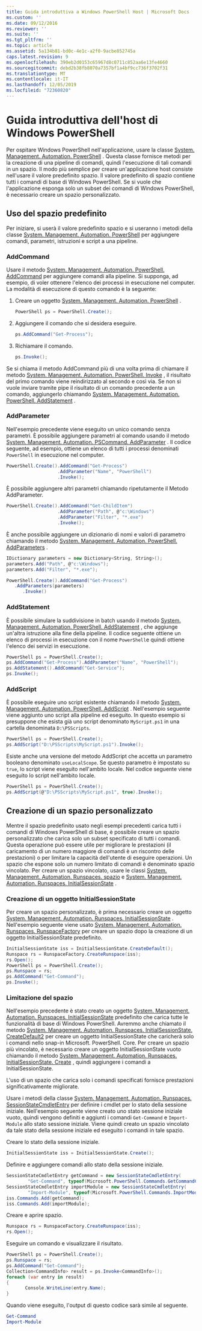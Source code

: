 ```yaml
---
title: Guida introduttiva a Windows PowerShell Host | Microsoft Docs
ms.custom: ''
ms.date: 09/12/2016
ms.reviewer: ''
ms.suite: ''
ms.tgt_pltfrm: ''
ms.topic: article
ms.assetid: 5a134b81-bd0c-4e1c-a2f0-9acbe852745a
caps.latest.revision: 9
ms.openlocfilehash: 390eb2d0153c65967d8c0711c852aa6e13fe4660
ms.sourcegitcommit: debd2b38fb8070a7357bf1a4bf9cc736f3702f31
ms.translationtype: MT
ms.contentlocale: it-IT
ms.lasthandoff: 12/05/2019
ms.locfileid: "72360820"
---
```

# <a name="windows-powershell-host-quickstart"></a>Guida introduttiva dell'host di Windows PowerShell

Per ospitare Windows PowerShell nell'applicazione, usare la classe [System. Management. Automation. PowerShell](/dotnet/api/System.Management.Automation.PowerShell) .
Questa classe fornisce metodi per la creazione di una pipeline di comandi, quindi l'esecuzione di tali comandi in un spazio.
Il modo più semplice per creare un'applicazione host consiste nell'usare il valore predefinito spazio.
Il valore predefinito di spazio contiene tutti i comandi di base di Windows PowerShell.
Se si vuole che l'applicazione esponga solo un subset dei comandi di Windows PowerShell, è necessario creare un spazio personalizzato.

## <a name="using-the-default-runspace"></a>Uso del spazio predefinito

Per iniziare, si userà il valore predefinito spazio e si useranno i metodi della classe [System. Management. Automation. PowerShell](/dotnet/api/System.Management.Automation.PowerShell) per aggiungere comandi, parametri, istruzioni e script a una pipeline.

### <a name="addcommand"></a>AddCommand

Usare il metodo [System. Management. Automation. PowerShell. AddCommand](/dotnet/api/System.Management.Automation.PowerShell.AddCommand) per aggiungere comandi alla pipeline.
Si supponga, ad esempio, di voler ottenere l'elenco dei processi in esecuzione nel computer.
La modalità di esecuzione di questo comando è la seguente:

1. Creare un oggetto [System. Management. Automation. PowerShell](/dotnet/api/System.Management.Automation.PowerShell) .

   ```csharp
   PowerShell ps = PowerShell.Create();
   ```

2. Aggiungere il comando che si desidera eseguire.

   ```csharp
   ps.AddCommand("Get-Process");
   ```

3. Richiamare il comando.

   ```csharp
   ps.Invoke();
   ```

Se si chiama il metodo AddCommand più di una volta prima di chiamare il metodo [System. Management. Automation. PowerShell. Invoke](/dotnet/api/System.Management.Automation.PowerShell.Invoke) , il risultato del primo comando viene reindirizzato al secondo e così via.
Se non si vuole inviare tramite pipe il risultato di un comando precedente a un comando, aggiungerlo chiamando [System. Management. Automation. PowerShell. AddStatement](/dotnet/api/System.Management.Automation.PowerShell.AddStatement) .

### <a name="addparameter"></a>AddParameter

Nell'esempio precedente viene eseguito un unico comando senza parametri.
È possibile aggiungere parametri al comando usando il metodo [System. Management. Automation. PSCommand. AddParameter](/dotnet/api/System.Management.Automation.PSCommand.AddParameter) .
Il codice seguente, ad esempio, ottiene un elenco di tutti i processi denominati `PowerShell` in esecuzione nel computer.

```csharp
PowerShell.Create().AddCommand("Get-Process")
                   .AddParameter("Name", "PowerShell")
                   .Invoke();
```

È possibile aggiungere altri parametri chiamando ripetutamente il Metodo AddParameter.

```csharp                   
PowerShell.Create().AddCommand("Get-ChildItem")
                   .AddParameter("Path", @"c:\Windows")
                   .AddParameter("Filter", "*.exe")
                   .Invoke();
```

È anche possibile aggiungere un dizionario di nomi e valori di parametro chiamando il metodo [System. Management. Automation. PowerShell. AddParameters](/dotnet/api/System.Management.Automation.PowerShell.AddParameters) .

```csharp
IDictionary parameters = new Dictionary<String, String>();
parameters.Add("Path", @"c:\Windows");
parameters.Add("Filter", "*.exe");

PowerShell.Create().AddCommand("Get-Process")
   .AddParameters(parameters)
      .Invoke()

```

### <a name="addstatement"></a>AddStatement

È possibile simulare la suddivisione in batch usando il metodo [System. Management. Automation. PowerShell. AddStatement](/dotnet/api/System.Management.Automation.PowerShell.AddStatement) , che aggiunge un'altra istruzione alla fine della pipeline.
Il codice seguente ottiene un elenco di processi in esecuzione con il nome `PowerShell`e quindi ottiene l'elenco dei servizi in esecuzione.

```csharp
PowerShell ps = PowerShell.Create();
ps.AddCommand("Get-Process").AddParameter("Name", "PowerShell");
ps.AddStatement().AddCommand("Get-Service");
ps.Invoke();
```

### <a name="addscript"></a>AddScript

È possibile eseguire uno script esistente chiamando il metodo [System. Management. Automation. PowerShell. AddScript](/dotnet/api/System.Management.Automation.PowerShell.AddScript) .
Nell'esempio seguente viene aggiunto uno script alla pipeline ed eseguito.
In questo esempio si presuppone che esista già uno script denominato `MyScript.ps1` in una cartella denominata `D:\PSScripts`.

```csharp
PowerShell ps = PowerShell.Create();
ps.AddScript("D:\PSScripts\MyScript.ps1").Invoke();
```

Esiste anche una versione del metodo AddScript che accetta un parametro booleano denominato `useLocalScope`.
Se questo parametro è impostato su `true`, lo script viene eseguito nell'ambito locale.
Nel codice seguente viene eseguito lo script nell'ambito locale.

```csharp
PowerShell ps = PowerShell.Create();
ps.AddScript(@"D:\PSScripts\MyScript.ps1", true).Invoke();
```

## <a name="creating-a-custom-runspace"></a>Creazione di un spazio personalizzato

Mentre il spazio predefinito usato negli esempi precedenti carica tutti i comandi di Windows PowerShell di base, è possibile creare un spazio personalizzato che carica solo un subset specificato di tutti i comandi.
Questa operazione può essere utile per migliorare le prestazioni (il caricamento di un numero maggiore di comandi è un riscontro delle prestazioni) o per limitare la capacità dell'utente di eseguire operazioni.
Un spazio che espone solo un numero limitato di comandi è denominato spazio vincolato.
Per creare un spazio vincolato, usare le classi [System. Management. Automation. Runspaces. spazio](/dotnet/api/System.Management.Automation.Runspaces.Runspace) e [System. Management. Automation. Runspaces. InitialSessionState](/dotnet/api/System.Management.Automation.Runspaces.InitialSessionState) .

### <a name="creating-an-initialsessionstate-object"></a>Creazione di un oggetto InitialSessionState

Per creare un spazio personalizzato, è prima necessario creare un oggetto [System. Management. Automation. Runspaces. InitialSessionState](/dotnet/api/System.Management.Automation.Runspaces.InitialSessionState) .
Nell'esempio seguente viene usato [System. Management. Automation. Runspaces. RunspaceFactory](/dotnet/api/System.Management.Automation.Runspaces.RunspaceFactory) per creare un spazio dopo la creazione di un oggetto InitialSessionState predefinito.

```csharp
InitialSessionState iss = InitialSessionState.CreateDefault();
Runspace rs = RunspaceFactory.CreateRunspace(iss);
rs.Open();
PowerShell ps = PowerShell.Create();
ps.Runspace = rs;
ps.AddCommand("Get-Command");
ps.Invoke();
```

### <a name="constraining-the-runspace"></a>Limitazione del spazio

Nell'esempio precedente è stato creato un oggetto [System. Management. Automation. Runspaces. InitialSessionState](/dotnet/api/System.Management.Automation.Runspaces.InitialSessionState) predefinito che carica tutte le funzionalità di base di Windows PowerShell.
Avremmo anche chiamato il metodo [System. Management. Automation. Runspaces. InitialSessionState. CreateDefault2](/dotnet/api/System.Management.Automation.Runspaces.InitialSessionState.CreateDefault2) per creare un oggetto InitialSessionState che caricherà solo i comandi nello snap-in Microsoft. PowerShell. Core.
Per creare un spazio più vincolato, è necessario creare un oggetto InitialSessionState vuoto chiamando il metodo [System. Management. Automation. Runspaces. InitialSessionState. Create](/dotnet/api/System.Management.Automation.Runspaces.InitialSessionState.Create) , quindi aggiungere i comandi a InitialSessionState.

L'uso di un spazio che carica solo i comandi specificati fornisce prestazioni significativamente migliorate.

Usare i metodi della classe [System. Management. Automation. Runspaces. SessionStateCmdletEntry](/dotnet/api/System.Management.Automation.Runspaces.SessionStateCmdletEntry) per definire i cmdlet per lo stato della sessione iniziale.
Nell'esempio seguente viene creato uno stato sessione iniziale vuoto, quindi vengono definiti e aggiunti i comandi `Get-Command` e `Import-Module` allo stato sessione iniziale.
Viene quindi creato un spazio vincolato da tale stato della sessione iniziale ed eseguito i comandi in tale spazio.

Creare lo stato della sessione iniziale.

```csharp
InitialSessionState iss = InitialSessionState.Create();
```

Definire e aggiungere comandi allo stato della sessione iniziale.

```csharp
SessionStateCmdletEntry getCommand = new SessionStateCmdletEntry(
        "Get-Command", typeof(Microsoft.PowerShell.Commands.GetCommandCommand), "");
SessionStateCmdletEntry importModule = new SessionStateCmdletEntry(
        "Import-Module", typeof(Microsoft.PowerShell.Commands.ImportModuleCommand), "");
iss.Commands.Add(getCommand);
iss.Commands.Add(importModule);
```

Creare e aprire spazio.

```csharp
Runspace rs = RunspaceFactory.CreateRunspace(iss);
rs.Open();
```

Eseguire un comando e visualizzare il risultato.

```csharp
PowerShell ps = PowerShell.Create();
ps.Runspace = rs;
ps.AddCommand("Get-Command");
Collection<CommandInfo> result = ps.Invoke<CommandInfo>();
foreach (var entry in result)
{
       Console.WriteLine(entry.Name);
}
```

Quando viene eseguito, l'output di questo codice sarà simile al seguente.

```powershell
Get-Command
Import-Module
```
